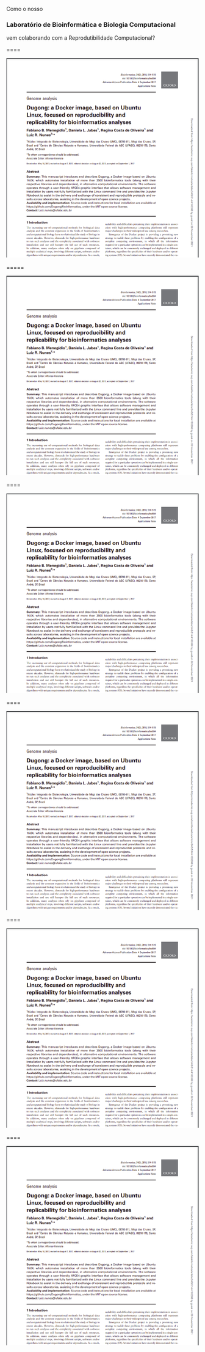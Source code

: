 Como o nosso
### Laboratório de Bioinformática e Biologia Computacional
vem colaborando com a Reprodutibilidade Computacional?

====

![avatar][avatar] <!-- .element: class="pull-center" -->

[avatar]: ../shared/img/dugong-paper.png

=====

![avatar][avatar] <!-- .element: class="pull-center" -->

[avatar]: ../shared/img/dugong-view.png

====

![avatar][avatar] <!-- .element: class="pull-center" -->

[avatar]: ../shared/img/bioportainer-paper.png

====

![avatar][avatar] <!-- .element: class="pull-center" -->

[avatar]: ../shared/img/bioportainer-view.png

====

![avatar][avatar] <!-- .element: class="pull-center" -->

[avatar]: ../shared/img/paradb-paper.png

====

![avatar][avatar] <!-- .element: class="pull-center" -->

[avatar]: ../shared/img/paradb-view.png
